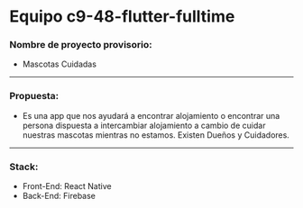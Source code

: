 # Equipo c9-48-flutter-fulltime
### Nombre de proyecto provisorio: 
- Mascotas Cuidadas
---
### Propuesta: 

- Es una app que nos ayudará a encontrar alojamiento o encontrar una persona dispuesta a intercambiar alojamiento a cambio de cuidar nuestras mascotas mientras no estamos. Existen Dueños y Cuidadores.
---
### Stack:
  - Front-End: React Native
  - Back-End: Firebase
